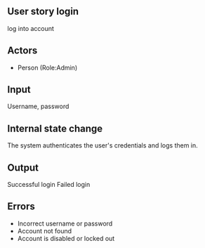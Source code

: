 ## User story login
log into account

## Actors
* Person (Role:Admin)

## Input
Username, password

## Internal state change
The system authenticates the user's credentials and logs them in.

## Output
Successful login
Failed login

## Errors
* Incorrect username or password
* Account not found
* Account is disabled or locked out
